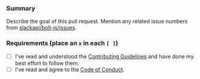 ###  Summary

Describe the goal of this pull request. Mention any related issue numbers from [slackapi/bolt-js/issues](https://github.com/slackapi/bolt-js/issues).

### Requirements (place an `x` in each `[ ]`)

* [ ] I've read and understood the [Contributing Guidelines](https://github.com/slackapi/bolt-js-getting-started-app/blob/main/.github/contributing.md) and have done my best effort to follow them.
* [ ] I've read and agree to the [Code of Conduct](https://slackhq.github.io/code-of-conduct).